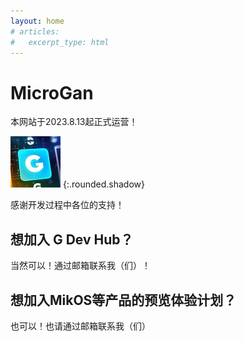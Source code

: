 ```yaml
---
layout: home
# articles:
#   excerpt_type: html
---
```

# MicroGan
本网站于2023.8.13起正式运营！

![image](/G工作室图片.jpg) 
{:.rounded.shadow}  

感谢开发过程中各位的支持！
## 想加入 G Dev Hub？
当然可以！通过邮箱联系我（们）！
## 想加入MikOS等产品的预览体验计划？
也可以！也请通过邮箱联系我（们）
